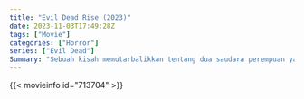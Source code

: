 ```yaml
---
title: "Evil Dead Rise (2023)"
date: 2023-11-03T17:49:28Z
tags: ["Movie"]
categories: ["Horror"]
series: ["Evil Dead"]
Summary: "Sebuah kisah memutarbalikkan tentang dua saudara perempuan yang terasing yang pertemuannya kembali terhenti karena munculnya setan-setan yang merasuki daging, mendorong mereka ke dalam pertempuran besar untuk bertahan hidup saat mereka menghadapi versi keluarga yang paling mengerikan yang bisa dibayangkan."
---
```


<mux-player stream-type="on-demand"
src="https://kp3d-my.sharepoint.com/personal/ryoo_kp3d_onmicrosoft_com/_layouts/15/download.aspx?share=Ed0XaZTOI3VDkrxthsoOej0B-K-LU16-41pYxiT7be3YiA" prefer-playback="mse" controls>

</mux-player>


{{< movieinfo id="713704" >}}

<script src="https://cdn.jsdelivr.net/npm/@mux/mux-player"></script>

 <script type="application/ld+json ">
{
"@context": "https://schema.org/",
"@type": "VideoObject",
"name": "Evil Dead Rise",
"contentUrl": "https://stream.mux.com/Xo900HQwJVpj2tIixsBvh4fBEKO3bmsJalycq008oUtis.m3u8",
"thumbnailUrl": "https://www.themoviedb.org/t/p/original/91ocFVd5F47b6aOxgGuO982hlcL.jpg?width=314&fit_mode=preserve&time=25",
"uploadDate": "2023-11-03T17:49:28Z",
}

</script>